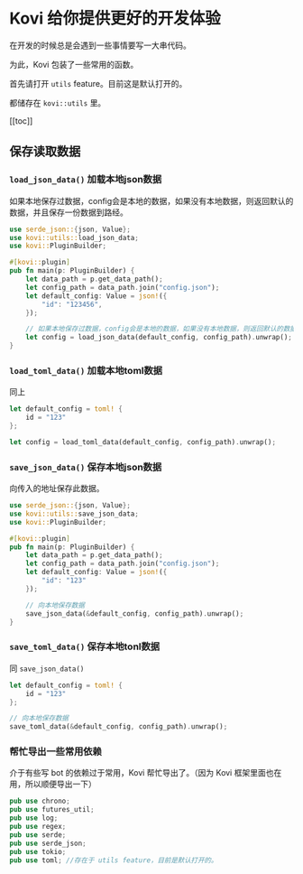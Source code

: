 # Kovi 给你提供更好的开发体验

在开发的时候总是会遇到一些事情要写一大串代码。

为此，Kovi 包装了一些常用的函数。

首先请打开 `utils` feature。目前这是默认打开的。

都储存在 `kovi::utils` 里。

[[toc]]

## 保存读取数据

### `load_json_data()` 加载本地json数据

如果本地保存过数据，config会是本地的数据，如果没有本地数据，则返回默认的数据，并且保存一份数据到路经。

```rust
use serde_json::{json, Value};
use kovi::utils::load_json_data;
use kovi::PluginBuilder;

#[kovi::plugin]
pub fn main(p: PluginBuilder) {
    let data_path = p.get_data_path();
    let config_path = data_path.join("config.json");
    let default_config: Value = json!({
        "id": "123456",
    });

    // 如果本地保存过数据，config会是本地的数据，如果没有本地数据，则返回默认的数据，并且保存一份数据到路经。
    let config = load_json_data(default_config, config_path).unwrap();
}
```

### `load_toml_data()` 加载本地toml数据

同上

```rust
let default_config = toml! {
    id = "123"
};

let config = load_toml_data(default_config, config_path).unwrap();
```

### `save_json_data()` 保存本地json数据

向传入的地址保存此数据。

```rust
use serde_json::{json, Value};
use kovi::utils::save_json_data;
use kovi::PluginBuilder;

#[kovi::plugin]
pub fn main(p: PluginBuilder) {
    let data_path = p.get_data_path();
    let config_path = data_path.join("config.json");
    let default_config: Value = json!({
        "id": "123"
    });

    // 向本地保存数据
    save_json_data(&default_config, config_path).unwrap();
}
```

### `save_toml_data()` 保存本地tonl数据

同 `save_json_data()`

```rust
let default_config = toml! {
    id = "123"
};

// 向本地保存数据
save_toml_data(&default_config, config_path).unwrap();
```

### 帮忙导出一些常用依赖

介于有些写 bot 的依赖过于常用，Kovi 帮忙导出了。（因为 Kovi 框架里面也在用，所以顺便导出一下）

```rust
pub use chrono;
pub use futures_util;
pub use log;
pub use regex;
pub use serde;
pub use serde_json;
pub use tokio;
pub use toml; //存在于 utils feature，目前是默认打开的。
```